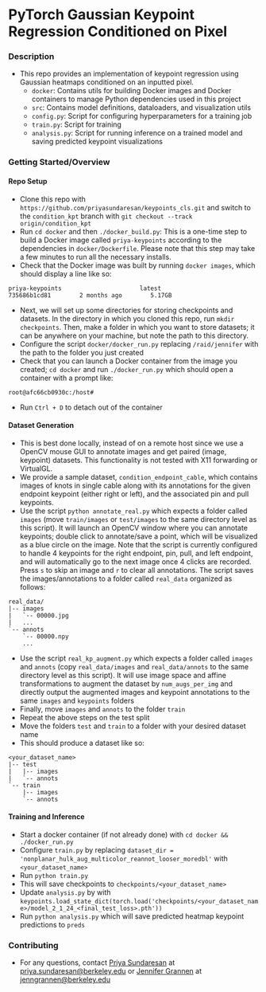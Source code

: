 # PyTorch Gaussian Keypoint Regression Conditioned on Pixel

### Description
* This repo provides an implementation of keypoint regression using Gaussian heatmaps conditioned on an inputted pixel.
  * `docker`: Contains utils for building Docker images and Docker containers to manage Python dependencies used in this project 
  * `src`: Contains model definitions, dataloaders, and visualization utils
  * `config.py`: Script for configuring hyperparameters for a training job
  * `train.py`: Script for training
  * `analysis.py`: Script for running inference on a trained model and saving predicted keypoint visualizations

### Getting Started/Overview
#### Repo Setup
* Clone this repo with `https://github.com/priyasundaresan/keypoints_cls.git` and switch to the `condition_kpt` branch with `git checkout --track origin/condition_kpt`
* Run `cd docker` and then `./docker_build.py`: This is a one-time step to build a Docker image called `priya-keypoints` according to the dependencies in `docker/Dockerfile`. Please note that this step may take a few minutes to run all the necessary installs.
* Check that the Docker image was built by running `docker images`, which should display a line like so:
```
priya-keypoints                      latest                          735686b1cd81        2 months ago        5.17GB
```
* Next, we will set up some directories for storing checkpoints and datasets. In the directory in which you cloned this repo, run `mkdir checkpoints`.  Then, make a folder in which you want to store datasets; it can be anywhere on your machine, but note the path to this directory.
* Configure the script `docker/docker_run.py` replacing `/raid/jennifer` with the path to the folder you just created
* Check that you can launch a Docker container from the image you created; `cd docker` and run `./docker_run.py` which should open a container with a prompt like:
```
root@afc66cb0930c:/host#
```
* Run `Ctrl + D` to detach out of the container
#### Dataset Generation
* This is best done locally, instead of on a remote host since we use a OpenCV mouse GUI to annotate images and get paired (image, keypoint) datasets. This functionality is not tested with X11 forwarding or VirtualGL.
* We provide a sample dataset, `condition_endpoint_cable`, which contains images of knots in single cable along with its annotations for the given endpoint keypoint (either right or left), and the associated pin and pull keypoints. 
* Use the script `python annotate_real.py` which expects a folder called `images` (move `train/images` or `test/images` to the same directory level as this script). It will launch an OpenCV window where you can annotate keypoints; double click to annotate/save a point, which will be visualized as a blue circle on the image. Note that the script is currently configured to handle 4 keypoints for the right endpoint, pin, pull, and left endpoint, and will automatically go to the next image once 4 clicks are recorded. Press `s` to skip an image and `r` to clear all annotations. The script saves the images/annotations to a folder called `real_data` organized as follows:
```
real_data/
|-- images
|   `-- 00000.jpg
|   ...
`-- annots
    `-- 00000.npy
    ...
```
* Use the script `real_kp_augment.py` which expects a folder called `images` and `annots` (copy `real_data/images` and `real_data/annots` to the same directory level as this script). It will use image space and affine transformations to augment the dataset by `num_augs_per_img` and directly output the augmented images and keypoint annotations to the same `images` and `keypoints` folders
* Finally, move `images` and `annots` to the folder `train`
* Repeat the above steps on the test split
* Move the folders  `test`  and `train` to a folder with your desired dataset name
* This should produce a dataset like so:
```
<your_dataset_name>
|-- test
|   |-- images
|   `-- annots
`-- train
    |-- images
    `-- annots
```

#### Training and Inference
* Start a docker container (if not already done) with `cd docker && ./docker_run.py`
* Configure `train.py` by replacing `dataset_dir = 'nonplanar_hulk_aug_multicolor_reannot_looser_moredbl'` with `<your_dataset_name>`
* Run `python train.py`
* This will save checkpoints to `checkpoints/<your_dataset_name>`
* Update `analysis.py` by with `keypoints.load_state_dict(torch.load('checkpoints/<your_dataset_name>/model_2_1_24_<final_test_loss>.pth'))`
* Run `python analysis.py` which will save predicted heatmap keypoint predictions to `preds`

### Contributing 
* For any questions, contact [Priya Sundaresan](http://priya.sundaresan.us) at priya.sundaresan@berkeley.edu or [Jennifer Grannen](http://jenngrannen.com/) at jenngrannen@berkeley.edu
